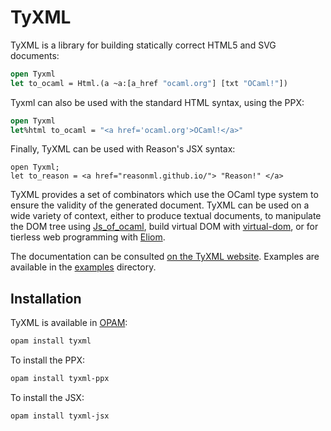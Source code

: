 # TyXML

TyXML is a library for building statically correct HTML5 and SVG documents:

```ocaml
open Tyxml
let to_ocaml = Html.(a ~a:[a_href "ocaml.org"] [txt "OCaml!"])
```

Tyxml can also be used with the standard HTML syntax, using the PPX:

```ocaml
open Tyxml
let%html to_ocaml = "<a href='ocaml.org'>OCaml!</a>"
```

Finally, TyXML can be used with Reason's JSX syntax:

```reason
open Tyxml;
let to_reason = <a href="reasonml.github.io/"> "Reason!" </a>
```

TyXML provides a set of combinators which use the OCaml type system
to ensure the validity of the generated document.
TyXML can be used on a wide variety of context, either to produce
textual documents, to manipulate
the DOM tree using [Js_of_ocaml][], build virtual DOM with [virtual-dom][],
or for tierless web programming with [Eliom][].

The documentation can be consulted
[on the TyXML website](https://ocsigen.org/tyxml/). Examples are
available in the [examples](examples) directory.

[Eliom]: https://ocsigen.org/eliom/latest/manual/clientserver-html.html
[Js_of_ocaml]: https://ocsigen.org/js_of_ocaml/api/Tyxml_js
[virtual-dom]: https://github.com/janestreet/virtual_dom

## Installation

TyXML is available in [OPAM](https://opam.ocaml.org/):
```sh
opam install tyxml
```

To install the PPX:
```sh
opam install tyxml-ppx
```

To install the JSX:
```sh
opam install tyxml-jsx
```

